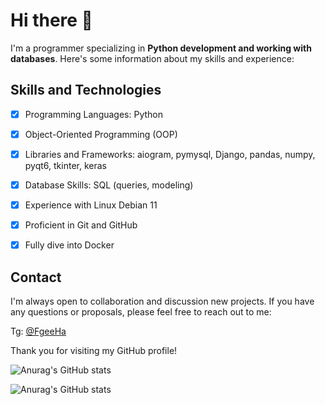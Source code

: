 # Hi there 👋


I'm a programmer specializing in **Python development and working with databases**. Here's some information about my skills and experience:


## **Skills and Technologies**

- [X] Programming Languages: Python

- [X] Object-Oriented Programming (OOP)

- [X] Libraries and Frameworks: aiogram, pymysql, Django, pandas, numpy, pyqt6, tkinter, keras

- [X] Database Skills: SQL (queries, modeling)

- [X] Experience with Linux Debian 11

- [X] Proficient in Git and GitHub

- [X] Fully dive into Docker


## **Contact**


I'm always open to collaboration and discussion new projects. If you have any questions or proposals, please feel free to reach out to me:

Tg: [@FgeeHa](https://t.me/fgeeha)


Thank you for visiting my GitHub profile!


![Anurag's GitHub stats](https://github-readme-stats.vercel.app/api?username=Fgeeha&show_icons=true&theme=synthwave)


![Anurag's GitHub stats](https://github-readme-stats.vercel.app/api/top-langs/?username=Fgeeha&layout=donut&theme=synthwave)
